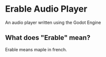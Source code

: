 # Erable Audio Player
An audio player written using the Godot Engine

## What does "Erable" mean?
Erable means maple in french.
